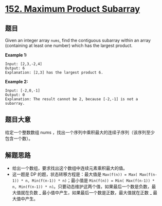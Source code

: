 # [152. Maximum Product Subarray](https://leetcode.com/problems/maximum-product-subarray/)

## 题目

Given an integer array `nums`, find the contiguous subarray within an array (containing at least one number) which has the largest product.

**Example 1:**

    Input: [2,3,-2,4]
    Output: 6
    Explanation: [2,3] has the largest product 6.

**Example 2:**

    Input: [-2,0,-1]
    Output: 0
    Explanation: The result cannot be 2, because [-2,-1] is not a subarray.

## 题目大意

给定一个整数数组 nums ，找出一个序列中乘积最大的连续子序列（该序列至少包含一个数）。

## 解题思路

- 给出一个数组，要求找出这个数组中连续元素乘积最大的值。
- 这一题是 DP 的题，状态转移方程是：最大值是 `Max(f(n)) = Max( Max(f(n-1)) * n, Min(f(n-1)) * n)`；最小值是 `Min(f(n)) = Min( Max(f(n-1)) * n, Min(f(n-1)) * n)`。只要动态维护这两个值，如果最后一个数是负数，最大值就在负数 _ 最小值中产生，如果最后一个数是正数，最大值就在正数 _ 最大值中产生。